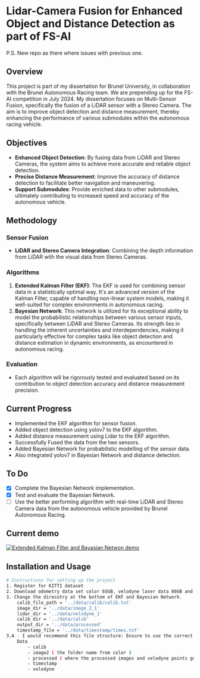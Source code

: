 # Lidar-Camera Fusion for Enhanced Object and Distance Detection as part of FS-AI
P.S. New repo as there where issues with previous one. 
## Overview

This project is part of my dissertation for Brunel University, in collaboration with the Brunel Autonomous Racing team.
We are prepending up for the FS-AI competition in July 2024. My dissertation focuses on Multi-Sensor Fusion,
specifically the fusion of a LiDAR sensor with a Stereo Camera. The aim is to improve object detection and distance
measurement, thereby enhancing the performance of various submodules within the autonomous racing vehicle.

## Objectives

- **Enhanced Object Detection**: By fusing data from LiDAR and Stereo Cameras, the system aims to achieve more accurate
  and reliable object detection.
- **Precise Distance Measurement**: Improve the accuracy of distance detection to facilitate better navigation and
  maneuvering.
- **Support Submodules**: Provide enriched data to other submodules, ultimately contributing to increased speed and
  accuracy of the autonomous vehicle.

## Methodology

### Sensor Fusion

- **LiDAR and Stereo Camera Integration**: Combining the depth information from LiDAR with the visual data from Stereo
  Cameras.

### Algorithms

1. **Extended Kalman Filter (EKF)**: The EKF is used for combining sensor data in a statistically optimal way. It's an
   advanced version of the Kalman Filter, capable of handling non-linear system models, making it well-suited for
   complex environments in autonomous racing.
2. **Bayesian Network**: This network is utilized for its exceptional ability to model the probabilistic relationships
   between various sensor inputs, specifically between LiDAR and Stereo Cameras. Its strength lies in handling the
   inherent uncertainties and interdependencies, making it particularly effective for complex tasks like object
   detection and distance estimation in dynamic environments, as encountered in autonomous racing.

### Evaluation

- Each algorithm will be rigorously tested and evaluated based on its contribution to object detection accuracy and
  distance measurement precision.

## Current Progress

- Implemented the EKF algorithm for sensor fusion.
- Added object detection using yolov7 to the EKF algorithm.
- Added distance measurement using Lidar to the EKF algorithm.
- Successfully Fused the data from the two sensors.
- Added Bayesian Network for probabilistic modelling of the sensor data.
- Also integrated yolov7 in Bayesian Network and distance detection.

## To Do

- [x] Complete the Bayesian Network implementation.
- [x] Test and evaluate the Bayesian Network.
- [ ] Use the better performing algorithm with real-time LiDAR and Stereo Camera data from the autonomous vehicle
  provided by Brunel Autonomous Racing.

## Current demo
[![Extended Kalman Filter and Bayasian Netwon demo](https://img.youtube.com/vi/EkJVz7YGFek/0.jpg)](https://www.youtube.com/watch?v=EkJVz7YGFek)


## Installation and Usage

```bash
# Instructions for setting up the project
1. Register for KITTI dataset
2. Download odometry data set color 65GB, velodyne laser data 80GB and calibration files 1mb.
3. Change the direcotry at the bottom of EKF and Bayesian Network.
    calib_file_path = '../data/calib/calib.txt'
    image_dir = '../data/image_2_1'
    lidar_dir = '../data/velodyne_1'
    calib_dir = '../data/calib'
    output_dir = '../data/processed'
    timestamp_file = '../data/timestamp/times.txt'
3.A - I would recommend this file structure: Ensure to use the correct sequence. 
    Data
        - calib
        - image2 ( the folder name from color )
        - processed ( where the processed images and velodyne points go to )
        - timestamp
        - velodyne
```

